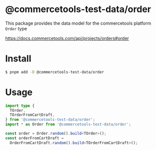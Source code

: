 # @commercetools-test-data/order

This package provides the data model for the commercetools platform `Order` type

https://docs.commercetools.com/api/projects/orders#order

# Install

```bash
$ pnpm add -D @commercetools-test-data/order
```

# Usage

```ts
import type {
  TOrder,
  TOrderFromCartDraft,
} from '@commercetools-test-data/order';
import * as Order from '@commercetools-test-data/order';

const order = Order.random().build<TOrder>();
const orderFromCartDraft =
  OrderFromCartDraft.random().build<TOrderFromCartDraft>();
```
